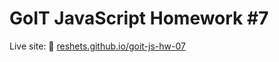 # GoIT JavaScript Homework #7

Live site: 🔗 [reshets.github.io/goit-js-hw-07](https://reshets.github.io/goit-js-hw-07/)
